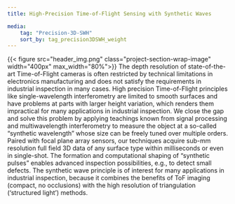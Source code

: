 ```yaml
---
title: High-Precision Time-of-Flight Sensing with Synthetic Waves

media:
    tag: "Precision-3D-SWH"
    sort_by: tag_precision3DSWH_weight
---
```

{{< figure src="header_img.png" class="project-section-wrap-image" width="400px" max_width="80%">}}
The depth resolution of state-of-the-art Time-of-Flight cameras is often restricted by technical limitations in electronics manufacturing and does not satisfy the requirements in industrial inspection in many cases. High precision Time-of-Flight principles like single-wavelength interferometry are limited to smooth surfaces and have problems at parts with larger height variation, which renders them impractical for many applications in industrial inspection. We close the gap and solve this problem by applying teachings known from signal processing and multiwavelength interferometry to measure the object at a so-called “synthetic wavelength” whose size can be freely tuned over multiple orders. Paired with focal plane array sensors, our techniques acquire sub-mm resolution full field 3D data of any surface type within milliseconds or even in single-shot. The formation and computational shaping of “synthetic pulses” enables advanced inspection possibilities, e.g., to detect small defects. The synthetic wave principle is of interest for many  applications in industrial inspection, because it combines the benefits of ToF imaging (compact, no occlusions) with the high resolution of triangulation (‘structured light’) methods. 